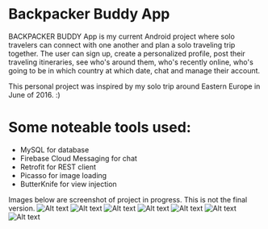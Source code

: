 # Backpacker Buddy App

BACKPACKER BUDDY App is my current Android project where solo travelers can connect with one another and plan a solo traveling trip together. </b>
The user can sign up, create a personalized profile, post their traveling itineraries, see who's around them, who's recently online, who's going to be in which country at which date, chat and manage their account. </b>

This personal project was inspired by my solo trip around Eastern Europe in June of 2016. :)

# Some noteable tools used: </b>
* MySQL for database </b>
* Firebase Cloud Messaging for chat </b>
* Retrofit for REST client </b>
* Picasso for image loading </b>
* ButterKnife for view injection </b>


Images below are screenshot of project in progress. This is not the final version.
![Alt text](http://i.imgur.com/GOhWzZj.png)
![Alt text](http://i.imgur.com/5wTCuTM.png)
![Alt text](http://i.imgur.com/aVWfklf.png)
![Alt text](http://i.imgur.com/SJeCDp7.png)
![Alt text](http://i.imgur.com/TjkcMOV.png)
![Alt text](http://i.imgur.com/lnTNK3k.png)
![Alt text](http://i.imgur.com/SD4lgvr.png)
